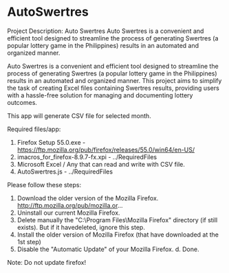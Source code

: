 # AutoSwertres
 Project Description: Auto Swertres  Auto Swertres is a convenient and efficient tool designed to streamline the process of generating Swertres (a popular lottery game in the Philippines) results in an automated and organized manner.

Auto Swertres is a convenient and efficient tool designed to streamline the process of generating Swertres (a popular lottery game in the Philippines) results in an automated and organized manner. This project aims to simplify the task of creating Excel files containing Swertres results, providing users with a hassle-free solution for managing and documenting lottery outcomes.

This app will generate CSV file for selected month.

Required files/app:
1. Firefox Setup 55.0.exe - https://ftp.mozilla.org/pub/firefox/releases/55.0/win64/en-US/
2. imacros_for_firefox-8.9.7-fx.xpi - ../RequiredFiles
3. Microsoft Excel / Any that can read and write with CSV file.
4. AutoSwertres.js - ../RequiredFiles

Please follow these steps:
1. Download the older version of the Mozilla Firefox.
http://ftp.mozilla.org/pub/mozilla.or...
2. Uninstall our current Mozilla Firefox.
3. Delete manually the "C:\Program Files\Mozilla Firefox" directory (if still exists). But if it havedeleted, ignore this step.
4. Install the older version of Mozilla Firefox (that have downloaded at the 1st step)
5. Disable the "Automatic Update" of your Mozilla Firefox.
d. Done.

Note: Do not update firefox!
